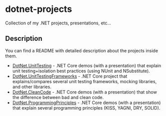 # dotnet-projects
Collection of my .NET projects, presentations, etc...

## Description
You can find a README with detailed description about the projects inside them.
- [DotNet.UnitTesting](https://github.com/MTrajK/dotnet-projects/tree/main/DotNet.UnitTesting) - .NET Core demos (with a presentation) that explain unit testing+isolation best practices (using NUnit and NSubstitute).
- [DotNet.UnitTestingFrameworks](https://github.com/MTrajK/dotnet-projects/tree/main/DotNet.UnitTestingFrameworks) - .NET Core project that explains/compares several unit testing frameworks, mocking libraries, and other libraries.
- [DotNet.CleanCode](https://github.com/MTrajK/dotnet-projects/tree/main/DotNet.CleanCode) - .NET Core demos (with a presentation) that show the difference between bad and clean code.
- [DotNet.ProgrammingPrinciples](https://github.com/MTrajK/dotnet-projects/tree/main/DotNet.ProgrammingPrinciples) - .NET Core demos (with a presentation) that explain several programming principles (KISS, YAGNI, DRY, SOLID).
